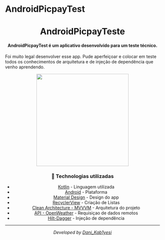 # AndroidPicpayTest

<div  align="center">
<!-- Top Image and Title -->
<h1>
AndroidPicpayTeste
</h1>
<!-- Subtitle/Description -->
<h4>AndroidPicpayTest é um aplicativo desenvolvido para um teste técnico. </h4>
  <p align="left">
  Foi muito legal desenvolver esse app. Pude aperfeiçoar e colocar em teste todos os conhecimentos de arquitetura e de injeção de dependência que venho aprendendo.
  </p>
<img src="https://github.com/mobilepicpay/desafio-android/blob/master/desafio-picpay.gif" width="300"/>
<p>

### :rocket: Technologias utilizadas
- [Kotlin](https://kotlinlang.org) - Linguagem utilizada
- [Android](https://developer.android.com) - Plataforma
- [Material Design](https://material.io/design) - Design do app
- [RecyclerView](https://developer.android.com/guide/topics/ui/layout/recyclerview) - Criação de Listas
- [Clean Architecture - MVVVM](https://developer.android.com/jetpack/guide) - Arquitetura do projeto
- [API - OpenWeather](https://openweathermap.org/api) - Requisiçao de dados remotos
- [Hilt-Dagger](https://dagger.dev/hilt/) - Injeção de dependência  

---

<div align="center">
<p><i>Developed by <a href="https://www.linkedin.com/in/daniel-matos1/">Dani_Kab1yesi</i></p>
</div>
<p>
